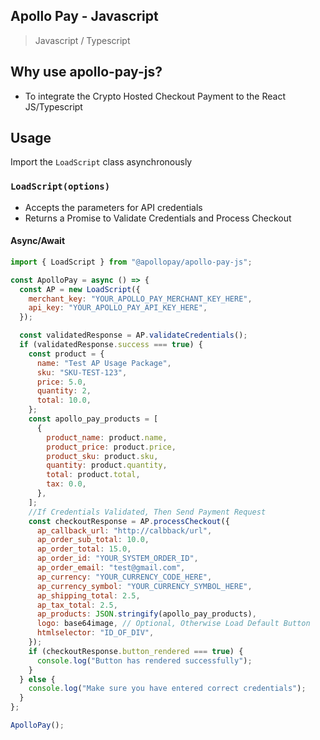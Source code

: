 ## Apollo Pay - Javascript

> Javascript / Typescript

## Why use apollo-pay-js?

- To integrate the Crypto Hosted Checkout Payment to the React JS/Typescript

## Usage

Import the `LoadScript` class asynchronously

### `LoadScript(options)`

- Accepts the parameters for API credentials
- Returns a Promise to Validate Credentials and Process Checkout

#### Async/Await

```js
import { LoadScript } from "@apollopay/apollo-pay-js";

const ApolloPay = async () => {
  const AP = new LoadScript({
    merchant_key: "YOUR_APOLLO_PAY_MERCHANT_KEY_HERE",
    api_key: "YOUR_APOLLO_PAY_API_KEY_HERE",
  });

  const validatedResponse = AP.validateCredentials();
  if (validatedResponse.success === true) {
    const product = {
      name: "Test AP Usage Package",
      sku: "SKU-TEST-123",
      price: 5.0,
      quantity: 2,
      total: 10.0,
    };
    const apollo_pay_products = [
      {
        product_name: product.name,
        product_price: product.price,
        product_sku: product.sku,
        quantity: product.quantity,
        total: product.total,
        tax: 0.0,
      },
    ];
    //If Credentials Validated, Then Send Payment Request
    const checkoutResponse = AP.processCheckout({
      ap_callback_url: "http://calbback/url",
      ap_order_sub_total: 10.0,
      ap_order_total: 15.0,
      ap_order_id: "YOUR_SYSTEM_ORDER_ID",
      ap_order_email: "test@gmail.com",
      ap_currency: "YOUR_CURRENCY_CODE_HERE",
      ap_currency_symbol: "YOUR_CURRENCY_SYMBOL_HERE",
      ap_shipping_total: 2.5,
      ap_tax_total: 2.5,
      ap_products: JSON.stringify(apollo_pay_products),
      logo: base64image, // Optional, Otherwise Load Default Button
      htmlselector: "ID_OF_DIV",
    });
    if (checkoutResponse.button_rendered === true) {
      console.log("Button has rendered successfully");
    }
  } else {
    console.log("Make sure you have entered correct credentials");
  }
};

ApolloPay();
```
